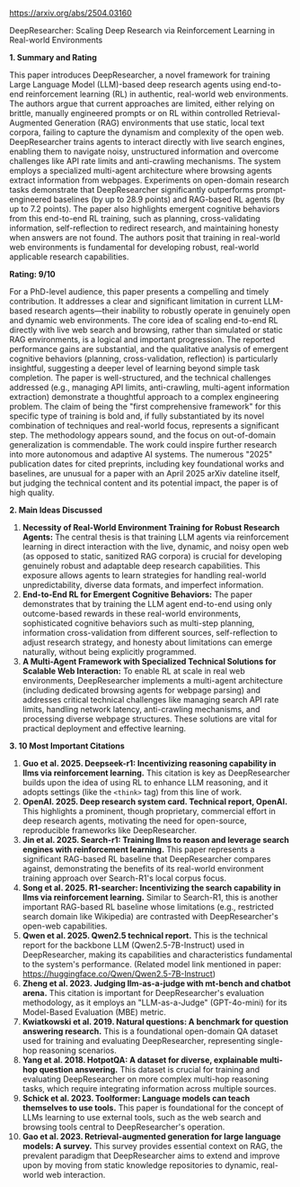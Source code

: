 https://arxiv.org/abs/2504.03160

DeepResearcher: Scaling Deep Research via Reinforcement Learning in Real-world Environments

**1. Summary and Rating**

This paper introduces DeepResearcher, a novel framework for training Large Language Model (LLM)-based deep research agents using end-to-end reinforcement learning (RL) in authentic, real-world web environments. The authors argue that current approaches are limited, either relying on brittle, manually engineered prompts or on RL within controlled Retrieval-Augmented Generation (RAG) environments that use static, local text corpora, failing to capture the dynamism and complexity of the open web. DeepResearcher trains agents to interact directly with live search engines, enabling them to navigate noisy, unstructured information and overcome challenges like API rate limits and anti-crawling mechanisms. The system employs a specialized multi-agent architecture where browsing agents extract information from webpages. Experiments on open-domain research tasks demonstrate that DeepResearcher significantly outperforms prompt-engineered baselines (by up to 28.9 points) and RAG-based RL agents (by up to 7.2 points). The paper also highlights emergent cognitive behaviors from this end-to-end RL training, such as planning, cross-validating information, self-reflection to redirect research, and maintaining honesty when answers are not found. The authors posit that training in real-world web environments is fundamental for developing robust, real-world applicable research capabilities.

**Rating: 9/10**

For a PhD-level audience, this paper presents a compelling and timely contribution. It addresses a clear and significant limitation in current LLM-based research agents—their inability to robustly operate in genuinely open and dynamic web environments. The core idea of scaling end-to-end RL directly with live web search and browsing, rather than simulated or static RAG environments, is a logical and important progression. The reported performance gains are substantial, and the qualitative analysis of emergent cognitive behaviors (planning, cross-validation, reflection) is particularly insightful, suggesting a deeper level of learning beyond simple task completion. The paper is well-structured, and the technical challenges addressed (e.g., managing API limits, anti-crawling, multi-agent information extraction) demonstrate a thoughtful approach to a complex engineering problem. The claim of being the "first comprehensive framework" for this specific type of training is bold and, if fully substantiated by its novel combination of techniques and real-world focus, represents a significant step. The methodology appears sound, and the focus on out-of-domain generalization is commendable. The work could inspire further research into more autonomous and adaptive AI systems. The numerous "2025" publication dates for cited preprints, including key foundational works and baselines, are unusual for a paper with an April 2025 arXiv dateline itself, but judging the technical content and its potential impact, the paper is of high quality.

**2. Main Ideas Discussed**

1.  **Necessity of Real-World Environment Training for Robust Research Agents:** The central thesis is that training LLM agents via reinforcement learning in direct interaction with the live, dynamic, and noisy open web (as opposed to static, sanitized RAG corpora) is crucial for developing genuinely robust and adaptable deep research capabilities. This exposure allows agents to learn strategies for handling real-world unpredictability, diverse data formats, and imperfect information.
2.  **End-to-End RL for Emergent Cognitive Behaviors:** The paper demonstrates that by training the LLM agent end-to-end using only outcome-based rewards in these real-world environments, sophisticated cognitive behaviors such as multi-step planning, information cross-validation from different sources, self-reflection to adjust research strategy, and honesty about limitations can emerge naturally, without being explicitly programmed.
3.  **A Multi-Agent Framework with Specialized Technical Solutions for Scalable Web Interaction:** To enable RL at scale in real web environments, DeepResearcher implements a multi-agent architecture (including dedicated browsing agents for webpage parsing) and addresses critical technical challenges like managing search API rate limits, handling network latency, anti-crawling mechanisms, and processing diverse webpage structures. These solutions are vital for practical deployment and effective learning.

**3. 10 Most Important Citations**

1.  **Guo et al. 2025. Deepseek-r1: Incentivizing reasoning capability in llms via reinforcement learning.** This citation is key as DeepResearcher builds upon the idea of using RL to enhance LLM reasoning, and it adopts settings (like the `<think>` tag) from this line of work.
2.  **OpenAI. 2025. Deep research system card. Technical report, OpenAI.** This highlights a prominent, though proprietary, commercial effort in deep research agents, motivating the need for open-source, reproducible frameworks like DeepResearcher.
3.  **Jin et al. 2025. Search-r1: Training llms to reason and leverage search engines with reinforcement learning.** This paper represents a significant RAG-based RL baseline that DeepResearcher compares against, demonstrating the benefits of its real-world environment training approach over Search-R1's local corpus focus.
4.  **Song et al. 2025. R1-searcher: Incentivizing the search capability in llms via reinforcement learning.** Similar to Search-R1, this is another important RAG-based RL baseline whose limitations (e.g., restricted search domain like Wikipedia) are contrasted with DeepResearcher's open-web capabilities.
5.  **Qwen et al. 2025. Qwen2.5 technical report.** This is the technical report for the backbone LLM (Qwen2.5-7B-Instruct) used in DeepResearcher, making its capabilities and characteristics fundamental to the system's performance. (Related model link mentioned in paper: https://huggingface.co/Qwen/Qwen2.5-7B-Instruct)
6.  **Zheng et al. 2023. Judging llm-as-a-judge with mt-bench and chatbot arena.** This citation is important for DeepResearcher's evaluation methodology, as it employs an "LLM-as-a-Judge" (GPT-4o-mini) for its Model-Based Evaluation (MBE) metric.
7.  **Kwiatkowski et al. 2019. Natural questions: A benchmark for question answering research.** This is a foundational open-domain QA dataset used for training and evaluating DeepResearcher, representing single-hop reasoning scenarios.
8.  **Yang et al. 2018. HotpotQA: A dataset for diverse, explainable multi-hop question answering.** This dataset is crucial for training and evaluating DeepResearcher on more complex multi-hop reasoning tasks, which require integrating information across multiple sources.
9.  **Schick et al. 2023. Toolformer: Language models can teach themselves to use tools.** This paper is foundational for the concept of LLMs learning to use external tools, such as the web search and browsing tools central to DeepResearcher's operation.
10. **Gao et al. 2023. Retrieval-augmented generation for large language models: A survey.** This survey provides essential context on RAG, the prevalent paradigm that DeepResearcher aims to extend and improve upon by moving from static knowledge repositories to dynamic, real-world web interaction.
